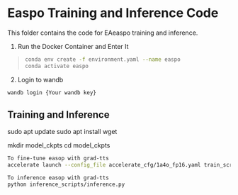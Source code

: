 # Easpo Training and Inference Code

This folder contains the code for EAeaspo training and inference.


1. Run the Docker Container and Enter It

> ```bash
> conda env create -f environment.yaml --name easpo
> conda activate easpo
> ```

2. Login to wandb
```bash
wandb login {Your wandb key}
```

## Training and Inference
sudo apt update
sudo apt install wget

mkdir model_ckpts
cd model_ckpts

```bash
To fine-tune easop with grad-tts
accelerate launch --config_file accelerate_cfg/1a4o_fp16.yaml train_scripts/train_easpo.py --config configs/easpo_-v1-5_4k-prompts_num-sam-4_10ep_bs10.py
```

```bash
To inference easop with grad-tts
python inference_scripts/inference.py
```

